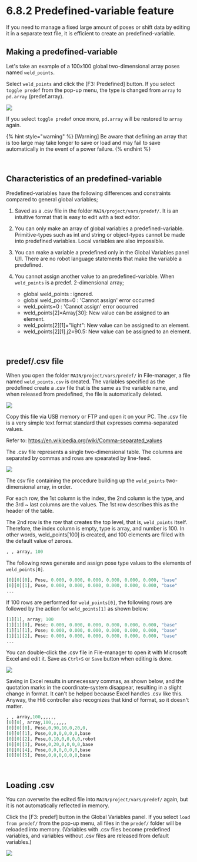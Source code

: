 ﻿# 6.8.2 Predefined-variable feature

If you need to manage a fixed large amount of poses or shift data by editing it in a separate text file, it is efficient to create an predefined-variable.

## Making a predefined-variable

Let's take an example of a 100x100 global two-dimensional array poses named `weld_points`.

Select `weld_points` and click the [F3: Predefined] button. If you select `toggle predef` from the pop-up menu, the type is changed from `array` to `pd.array` (predef.array).

![](../../_assets/tp630/panel-gvar/predef0.png)

If you select `toggle predef` once more, `pd.array` will be restored to `array` again.


{% hint style="warning" %}
\[Warning\] Be aware that defining an array that is too large may take longer to save or load and may fail to save automatically in the event of a power failure.
{% endhint %}

<br>

## Characteristics of an predefined-variable

Predefined-variables have the following differences and constraints compared to general global variables;

1) Saved as a .csv file in the folder `MAIN/project/vars/predef/`. It is an intuitive format that is easy to edit with a text editor.
2) You can only make an array of global variables a predefined-variable. Primitive-types such as int and string or object-types cannot be made into predefined variables. Local variables are also impossible.
3) You can make a variable a predefined only in the Global Variables panel U/I. There are no robot language statements that make the variable a predefined.
4) You cannot assign another value to an predefined-variable. When `weld_points` is a predef. 2-dimensional array;

    - global weld_points : ignored.
    - global weld_points=0 : 'Cannot assign' error occurred
    - weld_points=0 : 'Cannot assign' error occurred
    - weld_points[2]=Array[30]: New value can be assigned to an element.
    - weld_points[2][1]="light": New value can be assigned to an element.
    - weld_points[2][1].j2=90.5: New value can be assigned to an element.


<br>

## predef/.csv file

When you open the folder `MAIN/project/vars/predef/` in File-manager, a file named `weld_points.csv` is created. The variables specified as the predefined create a .csv file that is the same as the variable name, and when released from predefined, the file is automatically deleted.

![](../../_assets/tp630/panel-gvar/predef1.png)

Copy this file via USB memory or FTP and open it on your PC. The .csv file is a very simple text format standard that expresses comma-separated values.

Refer to: https://en.wikipedia.org/wiki/Comma-separated_values

The .csv file represents a single two-dimensional table. The columns are separated by commas and rows are spearated by line-feed.

![](../../_assets/tp630/panel-gvar/predef2.png)

The csv file containing the procedure building up the `weld_points` two-dimensional array, in order.

For each row, the 1st column is the index, the 2nd column is the type, and the 3rd ~ last columns are the values. The 1st row describes this as the header of the table.

The 2nd row is the row that creates the top level, that is, `weld_points` itself. Therefore, the index column is empty, type is array, and number is 100. In other words, weld_points[100] is created, and 100 elements are filled with the default value of zeroes.

```python
, , array, 100
```

The following rows generate and assign pose type values to the elements of `weld_points[0]`.

```python
[0][0][0], Pose, 0.000, 0.000, 0.000, 0.000, 0.000, 0.000, "base"
[0][0][1], Pose, 0.000, 0.000, 0.000, 0.000, 0.000, 0.000, "base"
...
```

If 100 rows are performed for `weld_points[0]`, the following rows are followed by the action for `weld_points[1]` as shown below:

```python
[1][1], array; 100
[1][1][0], Pose; 0.000, 0.000, 0.000, 0.000, 0.000, 0.000, "base"
[1][1][1], Pose; 0.000, 0.000, 0.000, 0.000, 0.000, 0.000, "base"
[1][1][2], Pose; 0.000, 0.000, 0.000, 0.000, 0.000, 0.000, "base"
...
```

You can double-click the .csv file in File-manager to open it with Microsoft Excel and edit it. Save as `Ctrl+S` or `Save` button when editing is done.

![](../../_assets/tp630/panel-gvar/predef3.png)

Saving in Excel results in unnecessary commas, as shown below, and the quotation marks in the coordinate-system disappear, resulting in a slight change in format. It can't be helped because Excel handles .csv like this. Anyway, the Hi6 controller also recognizes that kind of format, so it doesn't matter.

```python
, , array,100,,,,,,
[0][0], array,100,,,,,,
[0][0][0], Pose,0,90,10,0,20,0,
[0][0][1], Pose,0,0,0,0,0,0,base
[0][0][2], Pose,0,10,0,0,0,0,robot
[0][0][3], Pose,0,20,0,0,0,0,base
[0][0][4], Pose,0,0,0,0,0,0,base
[0][0][5], Pose,0,0,0,0,0,0,base
```

<br>

## Loading .csv

You can overwrite the edited file into `MAIN/project/vars/predef/` again, but it is not automatically reflected in memory.

Click the [F3: predef] button in the Global Variables panel. If you select `load from predef/` from the pop-up menu, all files in the `predef/` folder will be reloaded into memory.
(Variables with .csv files become predefined variables, and variables without .csv files are released from default variables.)

![](../../_assets/tp630/panel-gvar/predef0.png)
